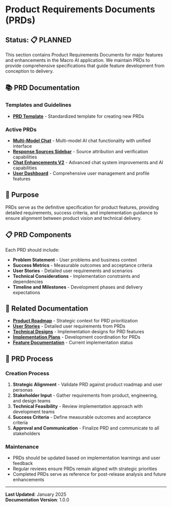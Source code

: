 # Product Requirements Documents (PRDs)

## Status: 📋 PLANNED

This section contains Product Requirements Documents for major features and enhancements in the Macro AI application. We
maintain PRDs to provide comprehensive specifications that guide feature development from conception to delivery.

## 📚 PRD Documentation

### Templates and Guidelines

- **[PRD Template](./template.md)** - Standardized template for creating new PRDs

### Active PRDs

- **[Multi-Model Chat](./multi-model-chat.md)** - Multi-model AI chat functionality with unified interface
- **[Response Sources Sidebar](./response-sources-sidebar.md)** - Source attribution and verification capabilities
- **[Chat Enhancements V2](./chat-enhancements-v2.md)** - Advanced chat system improvements and AI capabilities
- **[User Dashboard](./user-dashboard.md)** - Comprehensive user management and profile features

## 🎯 Purpose

PRDs serve as the definitive specification for product features, providing detailed requirements, success criteria, and
implementation guidance to ensure alignment between product vision and technical delivery.

## 📋 PRD Components

Each PRD should include:

- **Problem Statement** - User problems and business context
- **Success Metrics** - Measurable outcomes and acceptance criteria
- **User Stories** - Detailed user requirements and scenarios
- **Technical Considerations** - Implementation constraints and dependencies
- **Timeline and Milestones** - Development phases and delivery expectations

## 🔗 Related Documentation

- **[Product Roadmap](../../strategy/product-roadmap.md)** - Strategic context for PRD prioritization
- **[User Stories](../user-stories/README.md)** - Detailed user requirements from PRDs
- **[Technical Designs](../technical-designs/README.md)** - Implementation designs for PRD features
- **[Implementation Plans](../../planning/implementation-plans/README.md)** - Development coordination for PRDs
- **[Feature Documentation](../../../features/README.md)** - Current implementation status

## 🚀 PRD Process

### Creation Process

1. **Strategic Alignment** - Validate PRD against product roadmap and user personas
2. **Stakeholder Input** - Gather requirements from product, engineering, and design teams
3. **Technical Feasibility** - Review implementation approach with development teams
4. **Success Criteria** - Define measurable outcomes and acceptance criteria
5. **Approval and Communication** - Finalize PRD and communicate to all stakeholders

### Maintenance

- PRDs should be updated based on implementation learnings and user feedback
- Regular reviews ensure PRDs remain aligned with strategic priorities
- Completed PRDs serve as reference for post-release analysis and future enhancements

---

**Last Updated**: January 2025  
**Documentation Version**: 1.0.0
